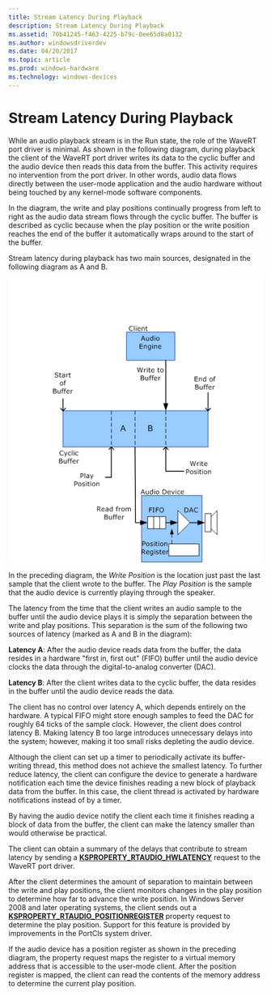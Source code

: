 ```yaml
---
title: Stream Latency During Playback
description: Stream Latency During Playback
ms.assetid: 70b41245-f463-4225-b79c-0ee65d8a0132
ms.author: windowsdriverdev
ms.date: 04/20/2017
ms.topic: article
ms.prod: windows-hardware
ms.technology: windows-devices
---
```


# Stream Latency During Playback


While an audio playback stream is in the Run state, the role of the WaveRT port driver is minimal. As shown in the following diagram, during playback the client of the WaveRT port driver writes its data to the cyclic buffer and the audio device then reads this data from the buffer. This activity requires no intervention from the port driver. In other words, audio data flows directly between the user-mode application and the audio hardware without being touched by any kernel-mode software components.

In the diagram, the write and play positions continually progress from left to right as the audio data stream flows through the cyclic buffer. The buffer is described as cyclic because when the play position or the write position reaches the end of the buffer it automatically wraps around to the start of the buffer.

Stream latency during playback has two main sources, designated in the following diagram as A and B.

![diagram illustrating the latency of a playback stream](images/wavert-playback.png)

In the preceding diagram, the *Write Position* is the location just past the last sample that the client wrote to the buffer. The *Play Position* is the sample that the audio device is currently playing through the speaker.

The latency from the time that the client writes an audio sample to the buffer until the audio device plays it is simply the separation between the write and play positions. This separation is the sum of the following two sources of latency (marked as A and B in the diagram):

**Latency A**: After the audio device reads data from the buffer, the data resides in a hardware "first in, first out" (FIFO) buffer until the audio device clocks the data through the digital-to-analog converter (DAC).

**Latency B**: After the client writes data to the cyclic buffer, the data resides in the buffer until the audio device reads the data.

The client has no control over latency A, which depends entirely on the hardware. A typical FIFO might store enough samples to feed the DAC for roughly 64 ticks of the sample clock. However, the client does control latency B. Making latency B too large introduces unnecessary delays into the system; however, making it too small risks depleting the audio device.

Although the client can set up a timer to periodically activate its buffer-writing thread, this method does not achieve the smallest latency. To further reduce latency, the client can configure the device to generate a hardware notification each time the device finishes reading a new block of playback data from the buffer. In this case, the client thread is activated by hardware notifications instead of by a timer.

By having the audio device notify the client each time it finishes reading a block of data from the buffer, the client can make the latency smaller than would otherwise be practical.

The client can obtain a summary of the delays that contribute to stream latency by sending a [**KSPROPERTY\_RTAUDIO\_HWLATENCY**](https://msdn.microsoft.com/library/windows/hardware/ff537378) request to the WaveRT port driver.

After the client determines the amount of separation to maintain between the write and play positions, the client monitors changes in the play position to determine how far to advance the write position. In Windows Server 2008 and later operating systems, the client sends out a [**KSPROPERTY\_RTAUDIO\_POSITIONREGISTER**](https://msdn.microsoft.com/library/windows/hardware/ff537381) property request to determine the play position. Support for this feature is provided by improvements in the PortCls system driver.

If the audio device has a position register as shown in the preceding diagram, the property request maps the register to a virtual memory address that is accessible to the user-mode client. After the position register is mapped, the client can read the contents of the memory address to determine the current play position.

 

 




